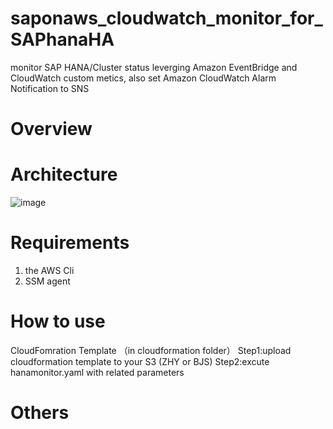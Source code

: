 # saponaws_cloudwatch_monitor_for_SAPhanaHA
monitor SAP HANA/Cluster status leverging Amazon EventBridge and CloudWatch custom metics, 
also set Amazon CloudWatch Alarm Notification to SNS
# Overview

# Architecture

![image](https://user-images.githubusercontent.com/13673388/154610281-bf9292f5-969a-4f97-83c0-2f7e97cf8c56.png)

# Requirements
1. the AWS Cli
2. SSM agent

# How to use
CloudFomration Template （in cloudformation folder）
Step1:upload cloudformation template to your S3 (ZHY or BJS)
Step2:excute hanamonitor.yaml with related parameters

# Others
